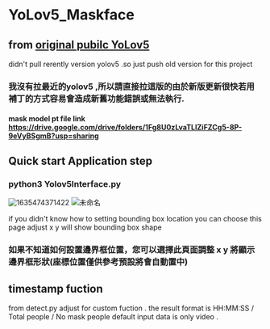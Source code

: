 # YoLov5_Maskface


## from [original pubilc YoLov5](https://github.com/ultralytics/yolov5) 

  didn't pull rerently version yolov5 .so just push old version for this project 
  ### 我沒有拉最近的yolov5 ,所以請直接拉這版的由於新版更新很快若用補丁的方式容易會造成新舊功能錯誤或無法執行.
  #### mask model pt file link https://drive.google.com/drive/folders/1Fg8U0zLvaTLlZiFZCg5-8P-9eVyBSgmB?usp=sharing



## Quick start Application step 
  ### python3 Yolov5Interface.py
  
  
![1635474371422](https://user-images.githubusercontent.com/45279761/139363747-b998d8e8-0133-409c-95a6-fcd03f48188e.jpg)
![未命名](https://user-images.githubusercontent.com/45279761/140842203-1b2b7c08-532e-42bc-981e-1da6bab5ab3d.png)

  if you didn't know how to setting bounding box location you can choose this page adjust x y will show bounding box shape

  ### 如果不知道如何設置邊界框位置，您可以選擇此頁面調整 x y 將顯示邊界框形狀(座標位置僅供參考預設將會自動置中)
## timestamp fuction

 from detect.py adjust for custom fuction .
 the result format is HH:MM:SS / Total people / No mask people
 default input data is only video . 
